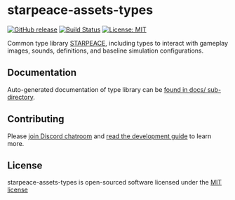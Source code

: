 
# starpeace-assets-types

[![GitHub release](https://img.shields.io/github/release/starpeace-project/starpeace-assets-types.svg)](https://github.com/starpeace-project/starpeace-assets-types/releases/)
[![Build Status](https://travis-ci.org/starpeace-project/starpeace-assets-types.svg)](https://travis-ci.org/starpeace-project/starpeace-assets-types)
[![License: MIT](https://img.shields.io/badge/License-MIT-green.svg)](https://opensource.org/licenses/MIT)

Common type library [STARPEACE](https://www.starpeace.io), including types to interact with gameplay images, sounds, definitions, and baseline simulation configurations.

## Documentation

Auto-generated documentation of type library can be [found in docs/ sub-directory](./docs/documentation.md).

## Contributing

Please [join Discord chatroom](https://discord.gg/TF9Bmsj) and [read the development guide](./DEVELOPMENT.md) to learn more.

## License

starpeace-assets-types is open-sourced software licensed under the [MIT license](http://opensource.org/licenses/MIT)
